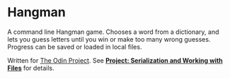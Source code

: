 # Hangman

A command line Hangman game. Chooses a word from a dictionary, and lets you guess letters until you win or make too many wrong guesses. Progress can be saved or loaded in local files.

Written for [The Odin Project](http://www.theodinproject.com/). See **[Project: Serialization and Working with Files](http://theodinproject.com/ruby-programming/file-i-o-and-serialization)** for details.
